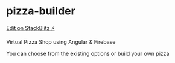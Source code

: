 # pizza-builder

[Edit on StackBlitz ⚡️](https://stackblitz.com/edit/pizza-builder)

Virtual Pizza Shop using Angular & Firebase

You can choose from the existing options or build your own pizza

